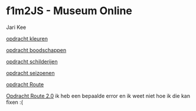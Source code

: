 # f1m2JS - Museum Online

Jari Kee

[opdracht kleuren](http://33975.hosts1.ma-cloud.nl/f1m2js/les1/)

[opdracht boodschappen]( http://33975.hosts1.ma-cloud.nl/f1m2js/les2/)

[opdracht schilderijen](http://33975.hosts1.ma-cloud.nl/f1m2js/les3/)

[opdracht seizoenen](http://33975.hosts1.ma-cloud.nl/f1m2js/les4/)

[opdracht Route](http://33975.hosts1.ma-cloud.nl/f1m2js/les5/)

[Opdracht Route 2.0](http://33975.hosts1.ma-cloud.nl/f1m2js/les6/) ik heb een bepaalde error en ik weet niet hoe ik die kan fixen :( 
